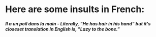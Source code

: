 # Here are some insults in French:
##### Il a un poil dans la main - Literally, "He has hair in his hand" but it's closeset translation in English is, "Lazy to the bone."
